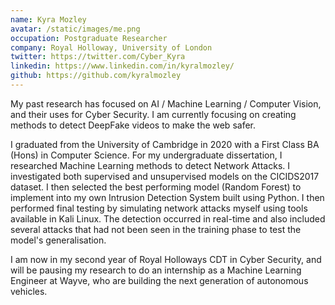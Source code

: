 ```yaml
---
name: Kyra Mozley
avatar: /static/images/me.png
occupation: Postgraduate Researcher
company: Royal Holloway, University of London
twitter: https://twitter.com/Cyber_Kyra
linkedin: https://www.linkedin.com/in/kyralmozley/
github: https://github.com/kyralmozley
---
```

My past research has focused on AI / Machine Learning / Computer Vision, and their uses for Cyber Security. I am currently focusing on creating methods to detect DeepFake videos to make the web safer. 

I graduated from the University of Cambridge in 2020 with a First Class BA (Hons) in Computer Science. For my undergraduate dissertation, I researched Machine Learning methods to detect Network Attacks. I investigated both supervised and unsupervised models on the CICIDS2017 dataset. I then selected the best performing model (Random Forest) to implement into my own Intrusion Detection System built using Python. I then performed final testing by simulating network attacks myself using tools available in Kali Linux. The detection occurred in real-time and also included several attacks that had not been seen in the training phase to test the model's generalisation. 
 
I am now in my second year of Royal Holloways CDT in Cyber Security, and will be pausing my research to do an internship as a Machine Learning Engineer at Wayve, who are building the next generation of autonomous vehicles. 